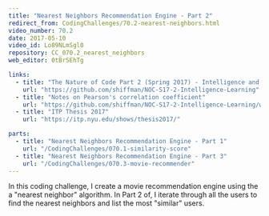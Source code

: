 ```yaml
---
title: "Nearest Neighbors Recommendation Engine - Part 2"
redirect_from: CodingChallenges/70.2-nearest-neighbors.html
video_number: 70.2
date: 2017-05-10
video_id: Lo89NLmSgl0
repository: CC_070.2_nearest_neighbors
web_editor: 0tBrSEhTg

links:
  - title: "The Nature of Code Part 2 (Spring 2017) - Intelligence and Learning"
    url: "https://github.com/shiffman/NOC-S17-2-Intelligence-Learning"
  - title: "Notes on Pearson's correlation coefficient"
    url: "https://github.com/shiffman/NOC-S17-2-Intelligence-Learning/wiki/Glossary:-Statistics#correlation"
  - title: "ITP Thesis 2017"
    url: "https://itp.nyu.edu/shows/thesis2017/"

parts:
  - title: "Nearest Neighbors Recommendation Engine - Part 1"
    url: "/CodingChallenges/070.1-similarity-score"
  - title: "Nearest Neighbors Recommendation Engine - Part 3"
    url: "/CodingChallenges/070.3-movie-recommender"
---
```


In this coding challenge, I create a movie recommendation engine using the a "nearest neighbor" algorithm. In Part 2 of, I iterate through all the users to find the nearest neighbors and list the most "similar" users.
